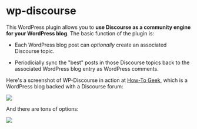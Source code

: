 wp-discourse
============

This WordPress plugin allows you to **use Discourse as a community engine for your WordPress blog**. The basic function of the plugin is:

- Each WordPress blog post can *optionally* create an associated Discourse topic.

- Periodicially sync the "best" posts in those Discourse topics back to the associated WordPress blog entry as WordPress comments.


Here's a screenshot of WP-Discourse in action at [How-To Geek](http://www.howtogeek.com/180175/warning-your-browser-extensions-are-spying-on-you/), which is a WordPress blog backed with a Discourse forum:

[![](https://raw2.github.com/discourse/discourse-docimages/master/wordpress/wordpress-plugin-sample-screenhot-small.png)](https://raw2.github.com/discourse/discourse-docimages/master/wordpress/wordpress-plugin-sample-screenhot.png)

And there are tons of options:

![](https://raw.github.com/discourse/discourse-docimages/master/wordpress/discourse-wp-plugin.png)
